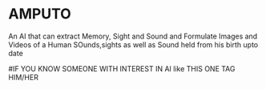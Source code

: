 # AMPUTO
An AI that can extract Memory, Sight and Sound  and Formulate Images and Videos of a Human SOunds,sights as well as Sound held  from his birth upto date

#IF YOU KNOW SOMEONE WITH INTEREST IN AI like THIS ONE TAG HIM/HER
